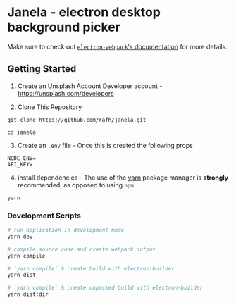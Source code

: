 # Janela - electron desktop background picker

Make sure to check out [`electron-webpack`'s documentation](https://webpack.electron.build/) for more details.

## Getting Started


1. Create an Unsplash Account Developer account - https://unsplash.com/developers

2. Clone  This Repository
```
git clone https://github.com/rafh/janela.git
```
```
cd janela
```

3. Create an `.env` file - Once this is created the following props
```
NODE_ENV=
API_KEY=
```

4. install dependencies - The use of the [yarn](https://yarnpkg.com/) package manager is **strongly** recommended, as opposed to using `npm`.
```
yarn
```

### Development Scripts

```bash
# run application in development mode
yarn dev

# compile source code and create webpack output
yarn compile

# `yarn compile` & create build with electron-builder
yarn dist

# `yarn compile` & create unpacked build with electron-builder
yarn dist:dir
```

